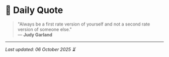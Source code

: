 # 📜 Daily Quote

> "Always be a first rate version of yourself and not a second rate version of someone else."  
> — **Judy Garland**

---

_Last updated: 06 October 2025 ⏳_
